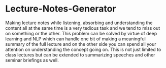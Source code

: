 # Lecture-Notes-Generator
Making lecture notes while listening, absorbing and understanding the content all at the same time is a very tedious task and we tend to miss out on something or the other. This problem can be solved  by virtue of deep learning and NLP which can handle one bit of making a meaningful summary of the full lecture and on the other side you can spend all your attention on understanding the concept going on. This is not just limited to class lectures but can be extended to summarizing speeches and other seminar briefings as well.
